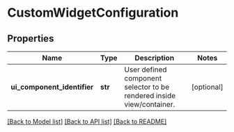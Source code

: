 # CustomWidgetConfiguration

## Properties
Name | Type | Description | Notes
------------ | ------------- | ------------- | -------------
**ui_component_identifier** | **str** | User defined component selector to be rendered inside view/container. | [optional] 

[[Back to Model list]](../README.md#documentation-for-models) [[Back to API list]](../README.md#documentation-for-api-endpoints) [[Back to README]](../README.md)

